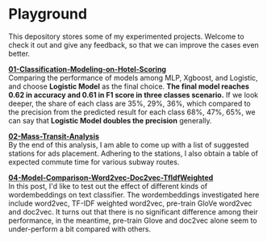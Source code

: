 # Playground

This depository stores some of my experimented projects. Welcome to check it out and give any feedback, so that we can improve the cases even better.

**[01-Classification-Modeling-on-Hotel-Scoring](https://github.com/TomLin/Playground/blob/master/01-Classification-Modeling-on-Hotel-Scoring.ipynb)**<br/>
Comparing the performance of models among MLP, Xgboost, and Logistic, and choose **Logistic Model** as the final choice. **The final model reaches 0.62 in accuracy and 0.61 in F1 score in three classes scenario.** If we look deeper, the share of each class are 35%, 29%, 36%, which compared to the precision from the predicted result for each class 68%, 47%, 65%, we can say that **Logistic Model doubles the precision** generally. 

**[02-Mass-Transit-Analysis](https://github.com/TomLin/Playground/blob/master/02-Mass-Transit-Analysis.ipynb)**<br/>
By the end of this analysis, I am able to come up with a list of suggested stations for ads placement. Adhering  to the stations, I also obtain a table of expected commute time for various subway routes.


**[04-Model-Comparison-Word2vec-Doc2vec-TfIdfWeighted](https://github.com/TomLin/Playground/blob/master/04-Model-Comparison-Word2vec-Doc2vec-TfIdfWeighted.ipynb)**<br/>
In this post, I'd like to test out the effect of different kinds of wordembeddings on text classifier. 
The wordembeddings investigated here include word2vec, TF-IDF weighted word2vec, pre-train GloVe word2vec and doc2vec.
It turns out that there is no significant difference among their performance, in the meantime, pre-train Glove and doc2vec alone seem to under-perform a bit compared with others.   
